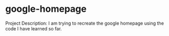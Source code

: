 # google-homepage
Project Description:
I am trying to recreate the google homepage using the code I have learned so far. 
